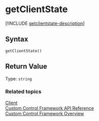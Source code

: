 # getClientState

[!INCLUDE [getclientstate-description](includes/getclientstate-description.md)]



## Syntax

`getClientState()`


## Return Value

Type: `string`

<!-- QUESTION: What kind of string values are expected here? -->


### Related topics

[Client](../client.md)<br />
[Custom Control Framework API Reference](../index.md)<br />
[Custom Control Framework Overview](../../custom-control-framework-overview.md)<br />